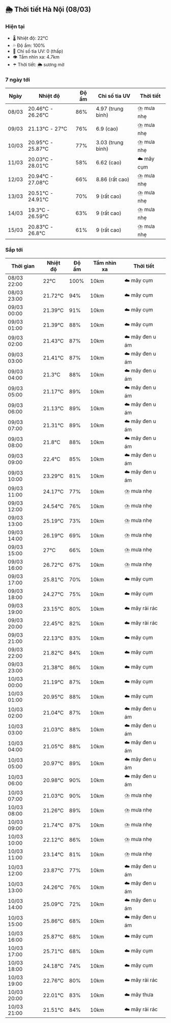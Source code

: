 ## 🌦️ Thời tiết Hà Nội (08/03)

### Hiện tại

- 🌡️ Nhiệt độ: 22℃
- 💦 Độ ẩm: 100%
- 🌟 Chỉ số tia UV: 0 (thấp)
- 👁️ Tầm nhìn xa: 4.7km
- ☂️ Thời tiết: 🌦️ sương mờ

### 7 ngày tới

| Ngày | Nhiệt độ | Độ ẩm | Chỉ số tia UV | Thời tiết |
| --- | --- | --- | --- | --- |
| 08/03 | 20.46℃ - 26.26℃ | 86% | 4.97 (trung bình) | ⛈️ mưa nhẹ |
| 09/03 | 21.13℃ - 27℃ | 76% | 6.9 (cao) | ⛈️ mưa nhẹ |
| 10/03 | 20.95℃ - 25.87℃ | 77% | 3.03 (trung bình) | ⛈️ mưa nhẹ |
| 11/03 | 20.03℃ - 28.01℃ | 58% | 6.62 (cao) | ☁️ mây cụm |
| 12/03 | 20.94℃ - 27.08℃ | 66% | 8.86 (rất cao) | ⛈️ mưa nhẹ |
| 13/03 | 20.51℃ - 24.91℃ | 70% | 9 (rất cao) | ⛈️ mưa nhẹ |
| 14/03 | 19.3℃ - 26.59℃ | 63% | 9 (rất cao) | ⛈️ mưa nhẹ |
| 15/03 | 20.83℃ - 26.8℃ | 61% | 9 (rất cao) | ⛈️ mưa nhẹ |

### Sắp tới

| Thời gian | Nhiệt độ | Độ ẩm | Tầm nhìn xa | Thời tiết |
| --- | --- | --- | --- | --- |
| 08/03 22:00 | 22℃ | 100% | 10km | ☁️ mây cụm |
| 08/03 23:00 | 21.72℃ | 94% | 10km | ☁️ mây cụm |
| 09/03 00:00 | 21.39℃ | 91% | 10km | ☁️ mây cụm |
| 09/03 01:00 | 21.39℃ | 88% | 10km | ☁️ mây cụm |
| 09/03 02:00 | 21.43℃ | 87% | 10km | ☁️ mây đen u ám |
| 09/03 03:00 | 21.41℃ | 87% | 10km | ☁️ mây đen u ám |
| 09/03 04:00 | 21.3℃ | 88% | 10km | ☁️ mây đen u ám |
| 09/03 05:00 | 21.17℃ | 89% | 10km | ☁️ mây đen u ám |
| 09/03 06:00 | 21.13℃ | 89% | 10km | ☁️ mây đen u ám |
| 09/03 07:00 | 21.31℃ | 89% | 10km | ☁️ mây đen u ám |
| 09/03 08:00 | 21.8℃ | 88% | 10km | ☁️ mây đen u ám |
| 09/03 09:00 | 22.4℃ | 85% | 10km | ☁️ mây đen u ám |
| 09/03 10:00 | 23.29℃ | 81% | 10km | ☁️ mây đen u ám |
| 09/03 11:00 | 24.17℃ | 77% | 10km | ⛈️ mưa nhẹ |
| 09/03 12:00 | 24.54℃ | 76% | 10km | ⛈️ mưa nhẹ |
| 09/03 13:00 | 25.19℃ | 73% | 10km | ⛈️ mưa nhẹ |
| 09/03 14:00 | 26.19℃ | 69% | 10km | ⛈️ mưa nhẹ |
| 09/03 15:00 | 27℃ | 66% | 10km | ⛈️ mưa nhẹ |
| 09/03 16:00 | 26.72℃ | 67% | 10km | ⛈️ mưa nhẹ |
| 09/03 17:00 | 25.81℃ | 70% | 10km | ☁️ mây cụm |
| 09/03 18:00 | 24.27℃ | 75% | 10km | ☁️ mây cụm |
| 09/03 19:00 | 23.15℃ | 80% | 10km | ☁️ mây rải rác |
| 09/03 20:00 | 22.45℃ | 82% | 10km | ☁️ mây rải rác |
| 09/03 21:00 | 22.13℃ | 83% | 10km | ☁️ mây cụm |
| 09/03 22:00 | 21.82℃ | 84% | 10km | ☁️ mây cụm |
| 09/03 23:00 | 21.38℃ | 86% | 10km | ☁️ mây cụm |
| 10/03 00:00 | 21.19℃ | 87% | 10km | ☁️ mây cụm |
| 10/03 01:00 | 20.95℃ | 88% | 10km | ☁️ mây cụm |
| 10/03 02:00 | 21.04℃ | 87% | 10km | ☁️ mây đen u ám |
| 10/03 03:00 | 21.03℃ | 88% | 10km | ☁️ mây đen u ám |
| 10/03 04:00 | 21.05℃ | 88% | 10km | ☁️ mây đen u ám |
| 10/03 05:00 | 20.97℃ | 89% | 10km | ☁️ mây đen u ám |
| 10/03 06:00 | 20.98℃ | 90% | 10km | ☁️ mây đen u ám |
| 10/03 07:00 | 21.03℃ | 90% | 10km | ⛈️ mưa nhẹ |
| 10/03 08:00 | 21.26℃ | 89% | 10km | ⛈️ mưa nhẹ |
| 10/03 09:00 | 21.74℃ | 87% | 10km | ⛈️ mưa nhẹ |
| 10/03 10:00 | 22.12℃ | 86% | 10km | ⛈️ mưa nhẹ |
| 10/03 11:00 | 23.14℃ | 81% | 10km | ⛈️ mưa nhẹ |
| 10/03 12:00 | 23.87℃ | 77% | 10km | ☁️ mây đen u ám |
| 10/03 13:00 | 24.26℃ | 76% | 10km | ☁️ mây đen u ám |
| 10/03 14:00 | 25.09℃ | 72% | 10km | ☁️ mây đen u ám |
| 10/03 15:00 | 25.86℃ | 68% | 10km | ☁️ mây đen u ám |
| 10/03 16:00 | 25.87℃ | 68% | 10km | ☁️ mây cụm |
| 10/03 17:00 | 25.71℃ | 68% | 10km | ☁️ mây cụm |
| 10/03 18:00 | 24.18℃ | 74% | 10km | ☁️ mây cụm |
| 10/03 19:00 | 22.76℃ | 80% | 10km | ☁️ mây rải rác |
| 10/03 20:00 | 22.01℃ | 83% | 10km | ☁️ mây thưa |
| 10/03 21:00 | 21.51℃ | 84% | 10km | ☁️ mây rải rác |

